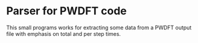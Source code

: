 # Parser for PWDFT code

This small programs works for extracting some data from a PWDFT output file
with emphasis on total and per step times.
